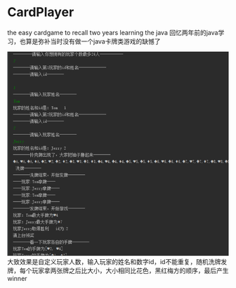 # CardPlayer
the easy cardgame to recall two years learning the java
回忆两年前的java学习，也算是弥补当时没有做一个java卡牌类游戏的缺憾了

![image](https://github.com/fanmangzhizun/CardPlayer/blob/master/show.png)
大致效果是自定义玩家人数，输入玩家的姓名和数字id，id不能重复，随机洗牌发牌，每个玩家拿两张牌之后比大小，大小相同比花色，黑红梅方的顺序，最后产生winner
